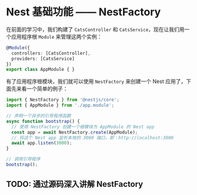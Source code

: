 # Nest 基础功能 —— NestFactory

在前面的学习中，我们构建了 `CatsController` 和 `CatsService`，现在让我们用一个应用程序根 `Module` 来管理这两个实例：

```typescript
@Module({
  controllers: [CatsController],
  providers: [CatsService]
})
export class AppModule { }
```

有了应用程序根模块，我们就可以使用 `NestFactory` 来创建一个 Nest 应用了，下面先来看一个简单的例子：

```typescript
import { NestFactory } from '@nestjs/core';
import { AppModule } from './app.module';

// 声明一个异步的引导程序函数
async function bootstrap() {
  // 使用 NestFactory 创建一个根模块为 AppModule 的 Nest app
  const app = await NestFactory.create(AppModule);
  // 将这个 Nest app 监听本地的 3000 端口，即：http://localhost:3000
  await app.listen(3000);
}

// 调用引导程序
bootstrap();
```

## TODO: 通过源码深入讲解 NestFactory